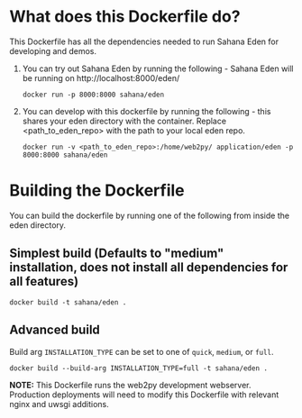 # What does this Dockerfile do?

This Dockerfile has all the dependencies needed to run Sahana Eden for developing and demos.

1. You can try out Sahana Eden by running the following - Sahana Eden will be running on http://localhost:8000/eden/

	```
	docker run -p 8000:8000 sahana/eden
	```

2. You can develop with this dockerfile by running the following - this shares your eden directory with the container. Replace <path_to_eden_repo> with the path to your local eden repo.

	```
	docker run -v <path_to_eden_repo>:/home/web2py/	application/eden -p 8000:8000 sahana/eden
	```

# Building the Dockerfile

You can build the dockerfile by running one of the following from inside the eden directory.

## Simplest build (Defaults to "medium" installation, does not install all dependencies for all features)

```
docker build -t sahana/eden .
```

## Advanced build

Build arg `INSTALLATION_TYPE` can be set to one of `quick`, `medium`, or `full`.

```
docker build --build-arg INSTALLATION_TYPE=full -t sahana/eden .
```

**NOTE:** This Dockerfile runs the web2py development webserver. Production deployments will need to modify this Dockerfile with relevant nginx and uwsgi additions.
